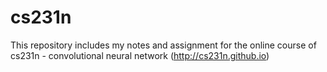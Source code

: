 # cs231n
This repository includes my notes and assignment for the online course of cs231n - convolutional neural network (http://cs231n.github.io)
